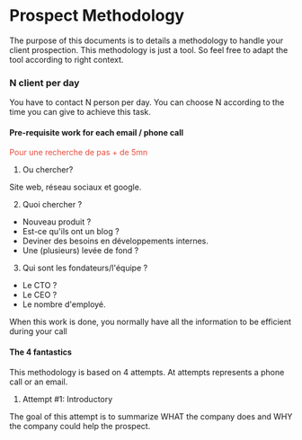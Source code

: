 # Prospect Methodology

The purpose of this documents is to details a methodology to handle your client prospection.
This methodology is just a tool. So feel free to adapt the tool according to right context.


### N client per day

You have to contact N person per day. You can choose N according to the time you can give to achieve this task.


#### Pre-requisite work for each email / phone call

<p style="color: #e74c3c;">Pour une recherche de pas + de 5mn</p>

1. Ou chercher?

Site web, réseau sociaux et google.

2. Quoi chercher ?

- Nouveau produit ?
- Est-ce qu'ils ont un blog ?
- Deviner des besoins en développements internes.
- Une (plusieurs) levée de fond ?

3. Qui sont les fondateurs/l'équipe ?

- Le CTO ?
- Le CEO ?
- Le nombre d'employé.

When this work is done, you normally have all the information to be efficient during your call


#### The 4 fantastics

This methodology is based on 4 attempts. At attempts represents a phone call or an email.

1. Attempt #1: Introductory

The goal of this attempt is to summarize WHAT the company does and WHY the company could help the prospect.